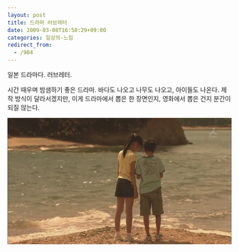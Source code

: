 ```yaml
---
layout: post
title: 드라마 러브레터
date: 2009-03-08T16:50:29+09:00
categories: 일상의-느낌
redirect_from:
  - /904
---
```


일본 드라마다. 러브레터.

시간 때우며 밤샘하기 좋은 드라마. 바다도 나오고 나무도 나오고, 아이들도 나온다. 제작 방식이 달라서겠지만, 이게 드라마에서 뽑은 한 장면인지, 영화에서 뽑은 건지 분간이 되질 않는다.

![ ](/assets/media/uploads_1_cfile24.uf.123DFE0E49B378F7037168_.jpg)


